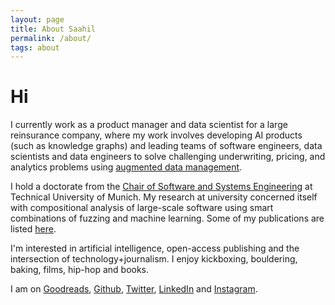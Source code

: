 ```yaml
---
layout: page
title: About Saahil
permalink: /about/
tags: about
---
```


# Hi

I currently work as a product manager and data scientist for a large reinsurance company, where my work involves developing AI products (such as knowledge graphs) and leading teams of software engineers, data scientists and data engineers to solve challenging underwriting, pricing, and analytics problems using [augmented data management](https://www2.deloitte.com/nl/nl/pages/enterprise-technology-and-performance/articles/augmented-data-management-beyond-the-hype.html).

I hold a doctorate from the [Chair of Software and Systems Engineering](https://www.in.tum.de/en/i04/homepage/) at Technical University of Munich.
My research at university concerned itself with compositional analysis of large-scale software using smart combinations of fuzzing and machine learning. 
Some of my publications are listed [here](https://scholar.google.com/citations?user=CB8116EAAAAJ&hl=en). 

I'm interested in artificial intelligence, open-access publishing and the intersection of technology+journalism. I enjoy kickboxing, bouldering, baking, films, hip-hop and books.

I am on [Goodreads](https://www.goodreads.com/user/show/4789323-saahil-ognawala), [Github](https://github.com/saahil), [Twitter](https://twitter.com/saahil), [LinkedIn](https://de.linkedin.com/in/saahilognawala) and [Instagram](https://www.instagram.com/saahil_in/?hl=en). 
